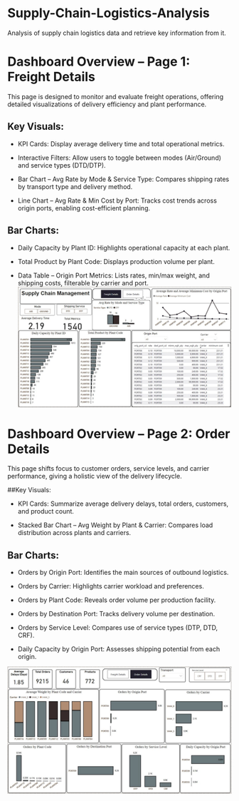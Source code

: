 # Supply-Chain-Logistics-Analysis
Analysis of supply chain logistics data and retrieve key information from it.

# Dashboard Overview – Page 1: Freight Details
This page is designed to monitor and evaluate freight operations, offering detailed visualizations of delivery efficiency and plant performance.

## Key Visuals:
* KPI Cards: Display average delivery time and total operational metrics.

* Interactive Filters: Allow users to toggle between modes (Air/Ground) and service types (DTD/DTP).

* Bar Chart – Avg Rate by Mode & Service Type: Compares shipping rates by transport type and delivery method.

* Line Chart – Avg Rate & Min Cost by Port: Tracks cost trends across origin ports, enabling cost-efficient planning.

## Bar Charts:

* Daily Capacity by Plant ID: Highlights operational capacity at each plant.

* Total Product by Plant Code: Displays production volume per plant.

* Data Table – Origin Port Metrics: Lists rates, min/max weight, and shipping costs, filterable by carrier and port.
![](Images/1st.JPG)
# Dashboard Overview – Page 2: Order Details
This page shifts focus to customer orders, service levels, and carrier performance, giving a holistic view of the delivery lifecycle.

##Key Visuals:
* KPI Cards: Summarize average delivery delays, total orders, customers, and product count.

* Stacked Bar Chart – Avg Weight by Plant & Carrier: Compares load distribution across plants and carriers.

## Bar Charts:

* Orders by Origin Port: Identifies the main sources of outbound logistics.

* Orders by Carrier: Highlights carrier workload and preferences.

* Orders by Plant Code: Reveals order volume per production facility.

* Orders by Destination Port: Tracks delivery volume per destination.

* Orders by Service Level: Compares use of service types (DTP, DTD, CRF).

* Daily Capacity by Origin Port: Assesses shipping potential from each origin.

![](Images/2nd.JPG)
